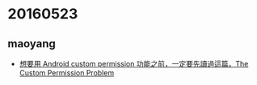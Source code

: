 # 20160523
## maoyang
- [想要用 Android custom permission 功能之前，一定要先讀過這篇。The Custom Permission Problem](https://github.com/commonsguy/cwac-security/blob/master/PERMS.md)
